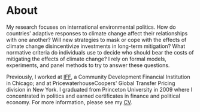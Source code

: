 # About
My research focuses on international environmental politics. How do countries' adaptive responses to climate change affect their relationships with one another? Will new strategies to mask or cope with the effects of climate change disincentivize investments in long-term mitigation? What normative criteria do individuals use to decide who should bear the costs of mitigating the effects of climate change? I rely on formal models, experiments, and panel methods to try to answer these questions.

Previously, I worked at [IFF](https://www.linkedin.com/in/aseemmahajan?trk=nav_responsive_tab_profile), a Community Development Financial Institution in Chicago; and at PricewaterhouseCoopers' Global Transfer Pricing division in New York. I graduated from Princeton University in 2009 where I concentrated in politics and earned certificates in finance and political economy. For more information, please see my [CV](https://scholar.harvard.edu/files/mahajan/files/mahajan_cv.pdf?m=1526927707).
